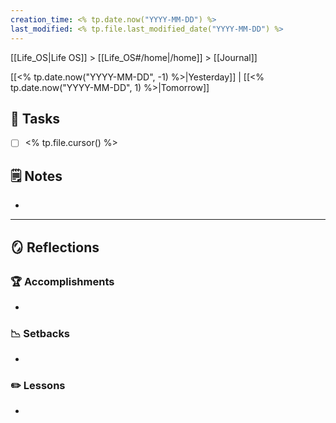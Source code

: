 ```yaml
---
creation_time: <% tp.date.now("YYYY-MM-DD") %>
last_modified: <% tp.file.last_modified_date("YYYY-MM-DD") %>
---
```


[[Life_OS|Life OS]] > [[Life_OS#/home|/home]] > [[Journal]]

[[<% tp.date.now("YYYY-MM-DD", -1) %>|Yesterday]] | [[<% tp.date.now("YYYY-MM-DD", 1) %>|Tomorrow]]

## 📝 Tasks

- [ ] <% tp.file.cursor() %>

## 🗒️ Notes

- 

---

## 🪞 Reflections

### 🏆 Accomplishments

- 

### 📉 Setbacks

- 

### ✏️ Lessons

- 
